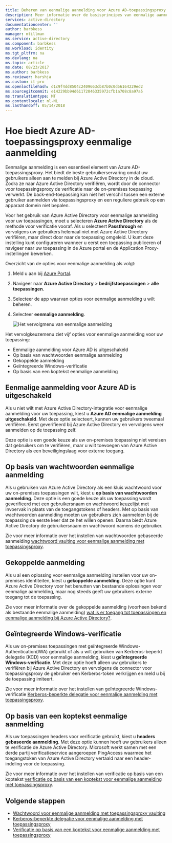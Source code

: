 ```yaml
---
title: Beheren van eenmalige aanmelding voor Azure AD-toepassingsproxy | Microsoft Docs
description: Meer informatie over de basisprincipes van eenmalige aanmelding met toepassingsproxy
services: active-directory
documentationcenter: ''
author: barbkess
manager: mtillman
ms.service: active-directory
ms.component: barbkess
ms.workload: identity
ms.tgt_pltfrm: na
ms.devlang: na
ms.topic: article
ms.date: 08/23/2017
ms.author: barbkess
ms.reviewer: harshja
ms.custom: it-pro
ms.openlocfilehash: d1c9f4dd8504c2409663cb87b0c0d56164229ed2
ms.sourcegitcommit: e14229bb94d61172046335972cfb1a708c8a97a5
ms.translationtype: MT
ms.contentlocale: nl-NL
ms.lasthandoff: 05/14/2018
---
```

# <a name="how-does-azure-ad-application-proxy-provide-single-sign-on"></a>Hoe biedt Azure AD-toepassingsproxy eenmalige aanmelding

Eenmalige aanmelding is een essentieel element van Azure AD-toepassingsproxy.  Het biedt de beste gebruikerservaring omdat uw gebruikers alleen aan te melden bij Azure Active Directory in de cloud. Zodra ze naar Azure Active Directory verifiëren, wordt door de connector voor toepassingsproxy de verificatie naar de on-premises toepassing verwerkt. De back-end-toepassing kan niet het verschil tussen een externe gebruiker aanmelden via toepassingsproxy en een reguliere gebruik op een apparaat domein niet bepalen. 

Voor het gebruik van Azure Active Directory voor eenmalige aanmelding voor uw toepassingen, moet u selecteren **Azure Active Directory** als de methode voor verificatie vooraf. Als u selecteert **Passthrough** en vervolgens uw gebruikers helemaal niet met Azure Active Directory verifiëren, maar direct door naar de toepassing omgeleid. U kunt deze instelling kunt configureren wanneer u eerst een toepassing publiceren of navigeer naar uw toepassing in de Azure portal en de Application Proxy-instellingen bewerken. 

Overzicht van de opties voor eenmalige aanmelding als volgt:

1. Meld u aan bij [Azure Portal](https://portal.azure.com).
2. Navigeer naar **Azure Active Directory** > **bedrijfstoepassingen** > **alle toepassingen**.
3. Selecteer de app waarvan opties voor eenmalige aanmelding u wilt beheren.
4. Selecteer **eenmalige aanmelding**.

   ![Het vervolgmenu van eenmalige aanmelding](./media/application-proxy-single-sign-on/single-sign-on-mode.png)

Het vervolgkeuzemenu ziet vijf opties voor eenmalige aanmelding voor uw toepassing:

* Eenmalige aanmelding voor Azure AD is uitgeschakeld
* Op basis van wachtwoorden eenmalige aanmelding
* Gekoppelde aanmelding
* Geïntegreerde Windows-verificatie
* Op basis van een koptekst eenmalige aanmelding

## <a name="azure-ad-single-sign-on-disabled"></a>Eenmalige aanmelding voor Azure AD is uitgeschakeld

Als u niet wilt met Azure Active Directory-integratie voor eenmalige aanmelding voor uw toepassing, kiest u **Azure AD eenmalige aanmelding uitgeschakeld**. Met deze optie selecteert, kunnen uw gebruikers tweemaal verifiëren. Eerst geverifieerd bij Azure Active Directory en vervolgens weer aanmelden op de toepassing zelf. 

Deze optie is een goede keuze als uw on-premises toepassing niet vereisen dat gebruikers om te verifiëren, maar u wilt toevoegen van Azure Active Directory als een beveiligingslaag voor externe toegang. 

## <a name="password-based-sign-on"></a>Op basis van wachtwoorden eenmalige aanmelding

Als u gebruiken van Azure Active Directory als een kluis wachtwoord voor uw on-premises toepassingen wilt, kiest u **op basis van wachtwoorden aanmelding**. Deze optie is een goede keuze als uw toepassing wordt geverifieerd met een gebruikersnaam en wachtwoord keuzelijst met invoervak in plaats van de toegangstokens of headers. Met op basis van wachtwoorden aanmelding moeten uw gebruikers zich aanmelden bij de toepassing de eerste keer dat ze het willen openen. Daarna biedt Azure Active Directory de gebruikersnaam en wachtwoord namens de gebruiker. 

Zie voor meer informatie over het instellen van wachtwoorden gebaseerde aanmelding [wachtwoord vaulting voor eenmalige aanmelding met toepassingsproxy](application-proxy-configure-single-sign-on-password-vaulting.md).

## <a name="linked-sign-on"></a>Gekoppelde aanmelding

Als u al een oplossing voor eenmalige aanmelding instellen voor uw on-premises identiteiten, kiest u **gekoppelde aanmelding**. Deze optie kunt Azure Active Directory voor het benutten van bestaande oplossingen voor eenmalige aanmelding, maar nog steeds geeft uw gebruikers externe toegang tot de toepassing. 

Zie voor meer informatie over de gekoppelde aanmelding (voorheen bekend als bestaande eenmalige aanmelding) [wat is er toegang tot toepassingen en eenmalige aanmelding bij Azure Active Directory?](../active-directory-appssoaccess-whatis.md#how-does-single-sign-on-with-azure-active-directory-work).

## <a name="integrated-windows-authentication"></a>Geïntegreerde Windows-verificatie

Als uw on-premises toepassingen met geïntegreerde Windows-Authentication(IWA) gebruikt of als u wilt gebruiken van Kerberos-beperkt delegatie (KCD) voor eenmalige aanmelding, kiest u **geïntegreerde Windows-verificatie**. Met deze optie hoeft alleen uw gebruikers te verifiëren bij Azure Active Directory en vervolgens de connector voor toepassingsproxy de gebruiker een Kerberos-token verkrijgen en meld u bij de toepassing imiteert. 

Zie voor meer informatie over het instellen van geïntegreerde Windows-verificatie [Kerberos-beperkte delegatie voor eenmalige aanmelding met toepassingsproxy](application-proxy-configure-single-sign-on-with-kcd.md).

## <a name="header-based-sign-on"></a>Op basis van een koptekst eenmalige aanmelding 

Als uw toepassingen headers voor verificatie gebruikt, kiest u **headers gebaseerde aanmelding**. Met deze optie kunnen hoeft uw gebruikers alleen te verificatie de Azure Active Directory. Microsoft werkt samen met een derde partij verificatieservice aangeroepen PingAccess waarmee het toegangstoken van Azure Active Directory vertaald naar een header-indeling voor de toepassing. 

Zie voor meer informatie over het instellen van verificatie op basis van een koptekst [verificatie op basis van een koptekst voor eenmalige aanmelding met toepassingsproxy](application-proxy-configure-single-sign-on-with-ping-access.md).

## <a name="next-steps"></a>Volgende stappen

- [Wachtwoord voor eenmalige aanmelding met toepassingsproxy vaulting](application-proxy-configure-single-sign-on-password-vaulting.md)
- [Kerberos-beperkte delegatie voor eenmalige aanmelding met toepassingsproxy](application-proxy-configure-single-sign-on-with-kcd.md)
- [Verificatie op basis van een koptekst voor eenmalige aanmelding met toepassingsproxy](application-proxy-configure-single-sign-on-with-ping-access.md) 
